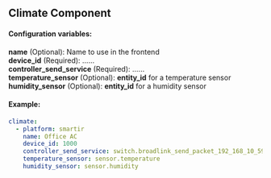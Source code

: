 ## Climate Component
#### Configuration variables:
**name** (Optional): Name to use in the frontend<br />
**device_id** (Required): ......<br />
**controller_send_service** (Required): ......<br />
**temperature_sensor** (Optional): **entity_id** for a temperature sensor<br />
**humidity_sensor** (Optional): **entity_id** for a humidity sensor<br />

#### Example:
```yaml
climate:
  - platform: smartir
    name: Office AC
    device_id: 1000
    controller_send_service: switch.broadlink_send_packet_192_168_10_59
    temperature_sensor: sensor.temperature
    humidity_sensor: sensor.humidity
```
